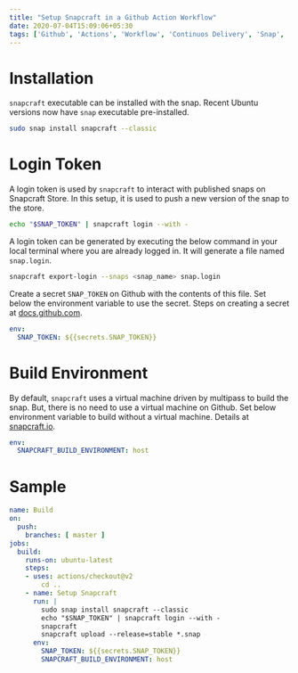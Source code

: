 ```yaml
---
title: "Setup Snapcraft in a Github Action Workflow"
date: 2020-07-04T15:09:06+05:30
tags: ['Github', 'Actions', 'Workflow', 'Continuos Delivery', 'Snap', 'Snapcraft']
---
```


# Installation
`snapcraft` executable can be installed with the snap. Recent Ubuntu versions now have `snap` executable pre-installed.

```bash
sudo snap install snapcraft --classic
```

# Login Token
A login token is used by `snapcraft` to interact with published snaps on Snapcraft Store. In this setup, it is used to push a new version of the snap to the store.

```bash
echo "$SNAP_TOKEN" | snapcraft login --with -
```

A login token can be generated by executing the below command in your local terminal where you are already logged in. It will generate a file named `snap.login`.
```bash
snapcraft export-login --snaps <snap_name> snap.login
```

Create a secret `SNAP_TOKEN` on Github with the contents of this file. Set below the environment variable to use the secret. Steps on creating a secret at [docs.github.com](https://docs.github.com/en/actions/configuring-and-managing-workflows/creating-and-storing-encrypted-secrets).

```yml
env:
  SNAP_TOKEN: ${{secrets.SNAP_TOKEN}} 
```
# Build Environment
By default, `snapcraft` uses a virtual machine driven by multipass to build the snap. But, there is no need to use a virtual machine on Github. Set below environment variable to build without a virtual machine. Details at [snapcraft.io](https://snapcraft.io/docs/t/the-snapcraft-build-environment-environment-variable/9110).

```yml
env:
  SNAPCRAFT_BUILD_ENVIRONMENT: host
```

# Sample
```yml
name: Build
on:
  push:
    branches: [ master ]
jobs:
  build:
    runs-on: ubuntu-latest
    steps:
    - uses: actions/checkout@v2
        cd ..
    - name: Setup Snapcraft
      run: |
        sudo snap install snapcraft --classic
        echo "$SNAP_TOKEN" | snapcraft login --with -
        snapcraft
        snapcraft upload --release=stable *.snap
      env:
        SNAP_TOKEN: ${{secrets.SNAP_TOKEN}} 
        SNAPCRAFT_BUILD_ENVIRONMENT: host
```